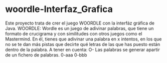 # woordle-Interfaz_Grafica
Este proyecto trata de crer el juego WOORDLE con la interfáz gráfica de Java.
WOORDLE:
Wordle es un juego de adivinar palabras, que tiene un formato de crucigrama y con similitudes con otros juegos como el Mastermind. En él, tienes que adivinar una palabra en x intentos, en los que no se te dan más pistas que decirte qué letras de las que has puesto están dentro de la palabra.
A tener en cuenta:
  O- Las palabras se generar apartir de un fichero de palabras.
  0-aaa
  0-bbb
  
